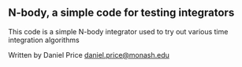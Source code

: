 N-body, a simple code for testing integrators
---------------------------------------------
This code is a simple N-body integrator used to try out various time integration algorithms

Written by Daniel Price <daniel.price@monash.edu>
